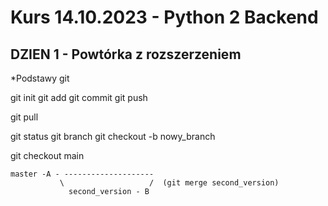 # Kurs 14.10.2023 - Python 2 Backend

## DZIEN 1 - Powtórka z rozszerzeniem

*Podstawy git

git init
git add
git commit
git push

git pull

git status
git branch
git checkout -b nowy_branch

git checkout main

```
master -A - --------------------
		   \				   /  (git merge second_version)
		     second_version - B
```